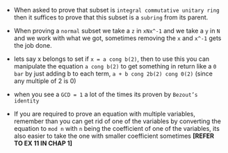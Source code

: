 - When asked to prove that subset is `integral commutative unitary ring` then it suffices to prove that this subset is a `subring` from its parent.
  
- When proving a `normal` subset we take a `z` in `xNx^-1` and we take a `y` in `N` and we work with what we got, sometimes removing the `x` and `x^-1` gets the job done.
  
- lets say x belongs to set if `x = a cong b(2)`, then to use this you can manipulate the equation `a cong b(2)` to get something in return like a `0 bar` by just adding b to each term, `a + b cong 2b(2) cong 0(2)` (since any multiple of 2 is 0)
  
- when you see a `GCD = 1` a lot of the times its proven by `Bezout’s identity`
  
- If you are required to prove an equation with multiple variables, remember than you can get rid of one of the variables by converting the equation to `mod n` with `n` being the coefficient of one of the variables, its also easier to take the one with smaller coefficient sometimes
**[REFER TO EX 11 IN CHAP 1]**